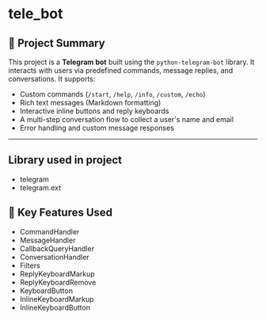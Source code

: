 # tele_bot
## 📌 Project Summary

This project is a **Telegram bot** built using the `python-telegram-bot` library. It interacts with users via predefined commands, message replies, and conversations. It supports:

- Custom commands (`/start`, `/help`, `/info`, `/custom`, `/echo`)
- Rich text messages (Markdown formatting)
- Interactive inline buttons and reply keyboards
- A multi-step conversation flow to collect a user's name and email
- Error handling and custom message responses

---

## Library used in project

- telegram
- telegram.ext


## 🧩 Key Features Used

- CommandHandler
- MessageHandler
- CallbackQueryHandler
- ConversationHandler
- Filters
- ReplyKeyboardMarkup
- ReplyKeyboardRemove
- KeyboardButton
- InlineKeyboardMarkup
- InlineKeyboardButton